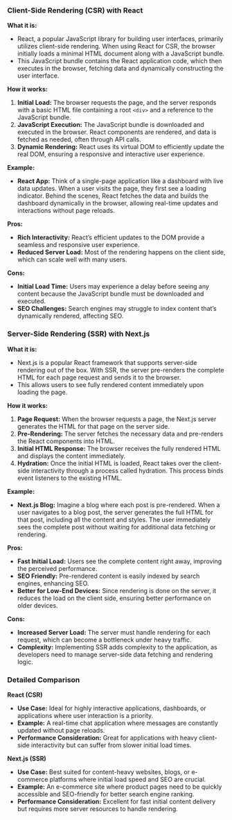 ### Client-Side Rendering (CSR) with React

**What it is:**

-   React, a popular JavaScript library for building user interfaces, primarily utilizes client-side rendering. When using React for CSR, the browser initially loads a minimal HTML document along with a JavaScript bundle.
-   This JavaScript bundle contains the React application code, which then executes in the browser, fetching data and dynamically constructing the user interface.

**How it works:**

1.  **Initial Load:** The browser requests the page, and the server responds with a basic HTML file containing a root `<div>` and a reference to the JavaScript bundle.
2.  **JavaScript Execution:** The JavaScript bundle is downloaded and executed in the browser. React components are rendered, and data is fetched as needed, often through API calls.
3.  **Dynamic Rendering:** React uses its virtual DOM to efficiently update the real DOM, ensuring a responsive and interactive user experience.

**Example:**

-   **React App:** Think of a single-page application like a dashboard with live data updates. When a user visits the page, they first see a loading indicator. Behind the scenes, React fetches the data and builds the dashboard dynamically in the browser, allowing real-time updates and interactions without page reloads.

**Pros:**

-   **Rich Interactivity:** React’s efficient updates to the DOM provide a seamless and responsive user experience.
-   **Reduced Server Load:** Most of the rendering happens on the client side, which can scale well with many users.

**Cons:**

-   **Initial Load Time:** Users may experience a delay before seeing any content because the JavaScript bundle must be downloaded and executed.
-   **SEO Challenges:** Search engines may struggle to index content that’s dynamically rendered, affecting SEO.

### Server-Side Rendering (SSR) with Next.js

**What it is:**

-   Next.js is a popular React framework that supports server-side rendering out of the box. With SSR, the server pre-renders the complete HTML for each page request and sends it to the browser.
-   This allows users to see fully rendered content immediately upon loading the page.

**How it works:**

1.  **Page Request:** When the browser requests a page, the Next.js server generates the HTML for that page on the server side.
2.  **Pre-Rendering:** The server fetches the necessary data and pre-renders the React components into HTML.
3.  **Initial HTML Response:** The browser receives the fully rendered HTML and displays the content immediately.
4.  **Hydration:** Once the initial HTML is loaded, React takes over the client-side interactivity through a process called hydration. This process binds event listeners to the existing HTML.

**Example:**

-   **Next.js Blog:** Imagine a blog where each post is pre-rendered. When a user navigates to a blog post, the server generates the full HTML for that post, including all the content and styles. The user immediately sees the complete post without waiting for additional data fetching or rendering.

**Pros:**

-   **Fast Initial Load:** Users see the complete content right away, improving the perceived performance.
-   **SEO Friendly:** Pre-rendered content is easily indexed by search engines, enhancing SEO.
-   **Better for Low-End Devices:** Since rendering is done on the server, it reduces the load on the client side, ensuring better performance on older devices.

**Cons:**

-   **Increased Server Load:** The server must handle rendering for each request, which can become a bottleneck under heavy traffic.
-   **Complexity:** Implementing SSR adds complexity to the application, as developers need to manage server-side data fetching and rendering logic.

### Detailed Comparison

**React (CSR)**

-   **Use Case:** Ideal for highly interactive applications, dashboards, or applications where user interaction is a priority.
-   **Example:** A real-time chat application where messages are constantly updated without page reloads.
-   **Performance Consideration:** Great for applications with heavy client-side interactivity but can suffer from slower initial load times.

**Next.js (SSR)**

-   **Use Case:** Best suited for content-heavy websites, blogs, or e-commerce platforms where initial load speed and SEO are crucial.
-   **Example:** An e-commerce site where product pages need to be quickly accessible and SEO-friendly for better search engine ranking.
-   **Performance Consideration:** Excellent for fast initial content delivery but requires more server resources to handle rendering.